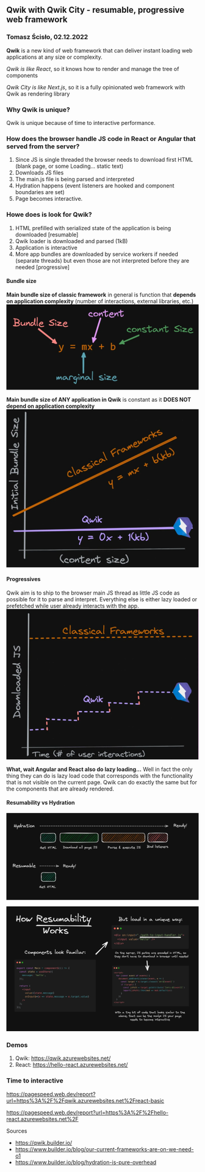 ## Qwik with Qwik City - resumable, progressive web framework 
### Tomasz Ścisło, 02.12.2022

**Qwik** is a new kind of web framework that can deliver instant loading web applications at any size or complexity. 

_Qwik is like React_, so it knows how to render and manage the tree of components

_Qwik City is like Next.js_, so it is a fully opinionated web framework with Qwik as rendering library

### Why Qwik is unique?
Qwik is unique because of time to interactive performance.

### How does the browser handle JS code in React or Angular that served from the server?
1. Since JS is single threaded the browser needs to download first HTML (blank page, or some Loading... static text)
2. Downloads JS files
3. The main.js file is being parsed and interpreted
4. Hydration happens (event listeners are hooked and component boundaries are set)
5. Page becomes interactive.

### Howe does is look for Qwik?
1. HTML prefilled with serialized state of the application is being downloaded [resumable]
2. Qwik loader is downloaded and parsed (1kB)
3. Application is interactive
4. More app bundles are downloaded by service workers if needed (separate threads) but even those are not interpreted before they are needed [progressive]

#### Bundle size
**Main bundle size of classic framework** in general is function that **depends on application complexity** (number of interactions, external libraries, etc.)
![alt text](./imgs/complexity.webp)

**Main bundle size of ANY application in Qwik** is constant as it **DOES NOT depend on application complexity**
![alt text](./imgs/complexity_qwik.webp)

#### Progressives
Qwik aim is to ship to the browser main JS thread as little JS code as possible for it to parse and interpret. Everything else is either lazy loaded or prefetched while user already interacts with the app.
![alt text](./imgs/progressivnes.webp)

**What, wait Angular and React also do lazy loading...**
Well in fact the only thing they can do is lazy load code that corresponds with the functionality that is not visible on the current page. Qwik can do exactly the same but for the components that are already rendered.

#### Resumability vs Hydration

![alt text](./imgs/resumability.webp)

![alt text](./imgs/resumability_in_action.webp)

### Demos
1. Qwik: https://qwik.azurewebsites.net/
2. React: https://hello-react.azurewebsites.net/

### Time to interactive
https://pagespeed.web.dev/report?url=https%3A%2F%2Fqwik.azurewebsites.net%2Freact-basic

https://pagespeed.web.dev/report?url=https%3A%2F%2Fhello-react.azurewebsites.net%2F


Sources
* https://qwik.builder.io/
* https://www.builder.io/blog/our-current-frameworks-are-on-we-need-o1
* https://www.builder.io/blog/hydration-is-pure-overhead
